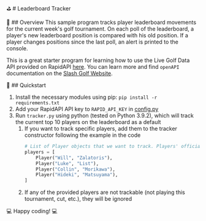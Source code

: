 :golf: # Leaderboard Tracker

:book: ## Overview
This sample program tracks player leaderboard movements for the current week's golf tournament. On each poll of the
leaderboard, a player's new leaderboard position is compared with his old position. If a player changes positions since
the last poll, an alert is printed to the console.

This is a great starter program for learning how to use the Live Golf Data API provided on 
RapidAPI [here](https://rapidapi.com/slashgolf/api/live-golf-data/). You can learn more and find `openAPI` documentation
on the [Slash Golf Website](https://slashgolf.dev).

:tada: ## Quickstart
1. Install the necessary modules using pip: `pip install -r requirements.txt`
2. Add your RapidAPI API key to `RAPID_API_KEY` in [config.py]("config.py")
3. Run `tracker.py` using python (tested on Python 3.9.2), which will track the current top 10 players on the leaderboard as a default
    1. If you want to track specific players, add them to the tracker constructor following the example in the code
        ```python
        # List of Player objects that we want to track. Players' official name can be queried from the /players endpoint
        players = [
            Player("Will", "Zalatoris"),
            Player("Luke", "List"),
            Player("Collin", "Morikawa"),
            Player("Hideki", "Matsuyama"),
        ]
        ```
    2. If any of the provided players are not trackable (not playing this tournament, cut, etc.), they will be ignored

:computer: Happy coding! :computer:
